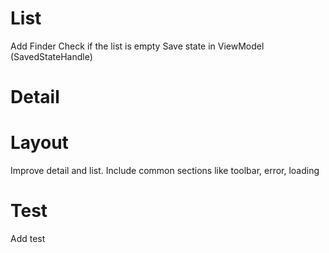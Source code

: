 # List
Add Finder
Check if the list is empty
Save state in ViewModel (SavedStateHandle)

# Detail

# Layout
Improve detail and list. Include common sections like toolbar, error, loading

# Test
Add test

